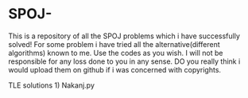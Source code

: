 # SPOJ-

This is a repository of all the SPOJ problems which i have successfully solved!
For some problem i have tried all the alternative(different algorithms) known to me.
Use the codes as you wish. I will not be responsible for any loss done to you in any sense. DO you really think i would upload them on github if i was concerned with copyrights.

TLE solutions
	1) Nakanj.py
	 

